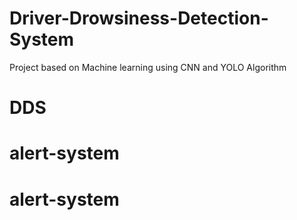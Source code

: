 # Driver-Drowsiness-Detection-System
Project based on Machine learning using CNN and YOLO Algorithm
# DDS
# alert-system
# alert-system
